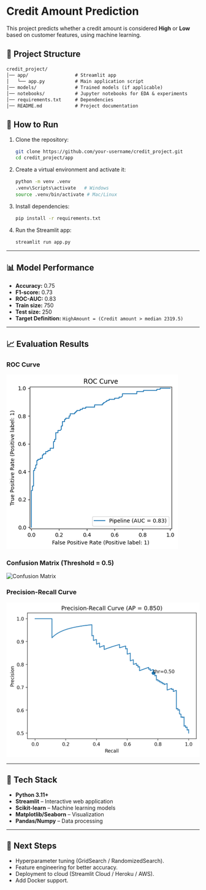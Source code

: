 # Credit Amount Prediction

This project predicts whether a credit amount is considered **High** or **Low** based on customer features, using machine learning.  

## 📂 Project Structure
```
credit_project/
│── app/                 # Streamlit app
│   └── app.py           # Main application script
│── models/              # Trained models (if applicable)
│── notebooks/           # Jupyter notebooks for EDA & experiments
│── requirements.txt     # Dependencies
│── README.md            # Project documentation
```

## 🚀 How to Run

1. Clone the repository:
   ```bash
   git clone https://github.com/your-username/credit_project.git
   cd credit_project/app
   ```

2. Create a virtual environment and activate it:
   ```bash
   python -m venv .venv
   .venv\Scripts\activate   # Windows
   source .venv/bin/activate # Mac/Linux
   ```

3. Install dependencies:
   ```bash
   pip install -r requirements.txt
   ```

4. Run the Streamlit app:
   ```bash
   streamlit run app.py
   ```

---

## 📊 Model Performance

- **Accuracy:** 0.75  
- **F1-score:** 0.73  
- **ROC-AUC:** 0.83  
- **Train size:** 750  
- **Test size:** 250  
- **Target Definition:** `HighAmount = (Credit amount > median 2319.5)`

---

## 📈 Evaluation Results

### ROC Curve
![ROC Curve](images/roc_curve.png)

### Confusion Matrix (Threshold = 0.5)
![Confusion Matrix](images/confusion_matrix.png)

### Precision-Recall Curve
![Precision Recall](images/precision_recall.png)

---

## 🔧 Tech Stack
- **Python 3.11+**
- **Streamlit** – Interactive web application  
- **Scikit-learn** – Machine learning models  
- **Matplotlib/Seaborn** – Visualization  
- **Pandas/Numpy** – Data processing  

---

## 📌 Next Steps
- Hyperparameter tuning (GridSearch / RandomizedSearch).  
- Feature engineering for better accuracy.  
- Deployment to cloud (Streamlit Cloud / Heroku / AWS).  
- Add Docker support.  
